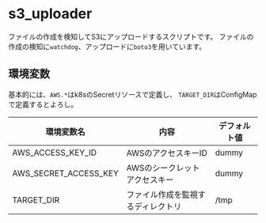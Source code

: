 # s3_uploader

ファイルの作成を検知してS3にアップロードするスクリプトです。
ファイルの作成の検知に`watchdog`、アップロードに`boto3`を用いています。

## 環境変数

基本的には、`AWS.*`はk8sのSecretリソースで定義し、
`TARGET_DIR`はConfigMapで定義するとよろし。

|環境変数名|内容|デフォルト値|
|---|---|---|
|AWS_ACCESS_KEY_ID|AWSのアクセスキーID|dummy|
|AWS_SECRET_ACCESS_KEY|AWSのシークレットアクセスキー|dummy|
|TARGET_DIR|ファイル作成を監視するディレクトリ|/tmp|

